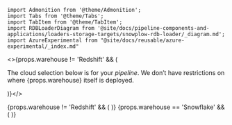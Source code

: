 ```mdx-code-block
import Admonition from '@theme/Admonition';
import Tabs from '@theme/Tabs';
import TabItem from '@theme/TabItem';
import RDBLoaderDiagram from '@site/docs/pipeline-components-and-applications/loaders-storage-targets/snowplow-rdb-loader/_diagram.md';
import AzureExperimental from "@site/docs/reusable/azure-experimental/_index.md"
```

<>{props.warehouse != 'Redshift' && (
  <Admonition type="info">
    <p>The cloud selection below is for your <i>pipeline</i>. We don’t have restrictions on where {props.warehouse} itself is deployed.</p>
  </Admonition>
)}</>

<Tabs groupId="cloud" queryString lazy>
  <TabItem value="aws" label="AWS (Batching, recommended)" default>
    <RDBLoaderDiagram {...props} batch="true" stream="Kinesis" bucket="S3" queue="SQS"/>
  </TabItem>
  <TabItem value="aws-micro-batching" label="AWS (Micro-batching)">
    <RDBLoaderDiagram {...props} stream="Kinesis" bucket="S3" queue="SQS"/>
  </TabItem>
  {props.warehouse != 'Redshift' && (<TabItem value="gcp" label="GCP">
    <RDBLoaderDiagram {...props} stream="Pub/Sub" bucket="GCS" queue="Pub/Sub"/>
  </TabItem>)}
  {props.warehouse == 'Snowflake' && (<TabItem value="azure" label="Azure">
    <AzureExperimental/>
    <RDBLoaderDiagram {...props} stream="Kafka" bucket="Azure Blob Storage" queue="Kafka"/>
  </TabItem>)}
</Tabs>
